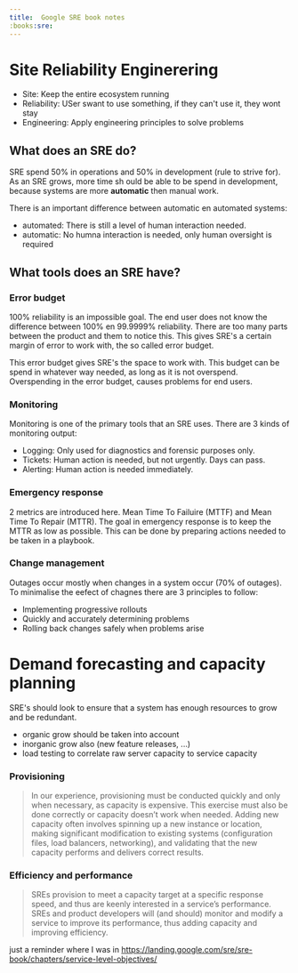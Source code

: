 ```yaml
---
title:  Google SRE book notes
:books:sre:
---
```


# Site Reliability Enginerering

* Site: Keep the entire ecosystem running
* Reliability: USer swant to use something, if they can't use it, they wont stay
* Engineering: Apply engineering principles to solve problems

## What does an SRE do?

SRE spend 50% in operations and 50% in development (rule to strive for). As an SRE grows, more time
sh ould be able to be spend in development, because systems are more **automatic** then manual
work.

There is an important difference between automatic en automated systems:

* automated: There is still a level of human interaction needed.
* automatic: No humna interaction is needed, only human oversight is required

## What tools does an SRE have?

### Error budget

100% reliability is an impossible goal. The end user does not know the difference between 100% en
99.9999% reliability. There are too many parts between the product and them to notice this. This
gives SRE's a certain margin of error to work with, the so called error budget.

This error budget gives SRE's the space to work with. This budget can be spend in whatever way
needed, as long as it is not overspend. Overspending in the error budget, causes problems for end
users.

### Monitoring

Monitoring is one of the primary tools that an SRE uses. There are 3 kinds of monitoring output:

* Logging: Only used for diagnostics and forensic purposes only.
* Tickets: Human action is needed, but not urgently. Days can pass.
* Alerting: Human action is needed immediately.

### Emergency response

2 metrics are introduced here. Mean Time To Failuire (MTTF) and Mean Time To Repair (MTTR).
The goal in emergency response is to keep the MTTR as low as possible.
This can be done by preparing actions needed to be taken in a playbook.

### Change management

Outages occur mostly when changes in a system occur (70% of outages). To minimalise the eefect of
chagnes there are 3 principles to follow:

* Implementing progressive rollouts
* Quickly and accurately determining problems
* Rolling back changes safely when problems arise

# Demand forecasting and capacity planning

SRE's should look to ensure that a system has enough resources to grow and be redundant.

* organic grow should be taken into account
* inorganic grow also (new feature releases, ...)
* load testing to correlate raw server capacity to service capacity

### Provisioning


> In our experience, provisioning must be conducted quickly and only when necessary, as capacity is expensive. This exercise must also be done correctly or capacity doesn’t work when needed. Adding new capacity often involves spinning up a new instance or location, making significant modification to existing systems (configuration files, load balancers, networking), and validating that the new capacity performs and delivers correct results.

### Efficiency and performance

> SREs provision to meet a capacity target at a specific response speed, and thus are keenly interested in a service’s performance. SREs and product developers will (and should) monitor and modify a service to improve its performance, thus adding capacity and improving efficiency.

just a reminder where I was in https://landing.google.com/sre/sre-book/chapters/service-level-objectives/

